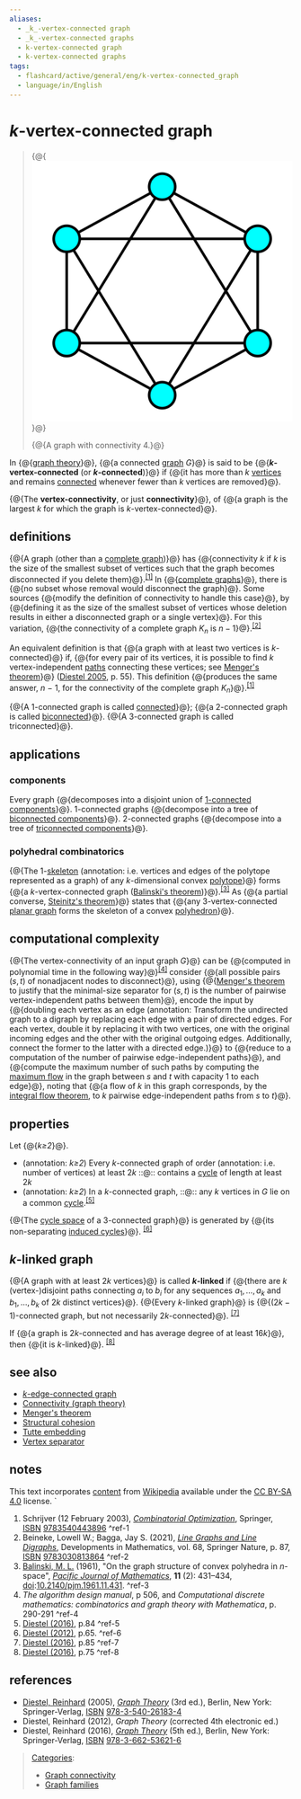 ```yaml
---
aliases:
  - _k_-vertex-connected graph
  - _k_-vertex-connected graphs
  - k-vertex-connected graph
  - k-vertex-connected graphs
tags:
  - flashcard/active/general/eng/k-vertex-connected_graph
  - language/in/English
---
```


# _k_-vertex-connected graph

> {@{![A graph with connectivity 4](../../archives/Wikimedia%20Commons/4-connected%20graph.svg)}@}
>
> {@{A graph with connectivity 4.}@} <!--SR:!2025-03-28,64,310!2025-03-31,67,310-->

In {@{[graph theory](graph%20theory.md)}@}, {@{a connected [graph](graph%20(discrete%20mathematics).md) _G_}@} is said to be {@{___k_-vertex-connected__ \(or ___k_-connected__\)}@} if {@{it has more than _k_ [vertices](vertex%20(graph%20theory).md) and remains [connected](connectivity%20(graph%20theory).md) whenever fewer than _k_ vertices are removed}@}. <!--SR:!2025-03-29,65,310!2025-03-31,67,310!2025-03-29,65,310!2025-03-27,63,310-->

{@{The __vertex-connectivity__, or just __connectivity__}@}, of {@{a graph is the largest _k_ for which the graph is _k_-vertex-connected}@}. <!--SR:!2025-03-29,65,310!2025-03-10,46,290-->

## definitions

{@{A graph \(other than a [complete graph](complete%20graph.md)\)}@} has {@{connectivity _k_ if _k_ is the size of the smallest subset of vertices such that the graph becomes disconnected if you delete them}@}.<sup>[\[1\]](#^ref-1)</sup> In {@{[complete graphs](complete%20graph.md)}@}, there is {@{no subset whose removal would disconnect the graph}@}. Some sources {@{modify the definition of connectivity to handle this case}@}, by {@{defining it as the size of the smallest subset of vertices whose deletion results in either a disconnected graph or a single vertex}@}. For this variation, {@{the connectivity of a complete graph $K_{n}$ is $n-1$}@}.<sup>[\[2\]](#^ref-2)</sup> <!--SR:!2025-03-28,64,310!2025-03-25,62,310!2025-03-30,66,310!2025-03-31,67,310!2025-03-26,63,310!2025-03-26,63,310!2025-03-23,60,310-->

An equivalent definition is that {@{a graph with at least two vertices is _k_-connected}@} if, {@{for every pair of its vertices, it is possible to find _k_ vertex-independent [paths](path%20(graph%20theory).md) connecting these vertices; see [Menger's theorem](Menger's%20theorem.md)}@} \([Diestel 2005](#CITEREFDiestel2005), p. 55\). This definition {@{produces the same answer, _n_ − 1, for the connectivity of the complete graph _K_<sub>_n_</sub>}@}.<sup>[\[1\]](#^ref-1)</sup> <!--SR:!2025-03-10,46,290!2025-04-22,73,270!2025-03-12,48,290-->

{@{A 1-connected graph is called [connected](connectivity%20(graph%20theory).md#connected%20vertices%20and%20graphs)}@}; {@{a 2-connected graph is called [biconnected](biconnected%20graph.md)}@}. {@{A 3-connected graph is called triconnected}@}. <!--SR:!2025-03-27,63,310!2025-03-23,60,310!2025-03-24,61,310-->

## applications

### components

Every graph {@{decomposes into a disjoint union of [1-connected components](component%20(graph%20theory).md)}@}. 1-connected graphs {@{decompose into a tree of [biconnected components](biconnected%20component.md)}@}. 2-connected graphs {@{decompose into a tree of [triconnected components](SPQR%20tree.md)}@}. <!--SR:!2025-03-30,66,310!2025-03-22,59,310!2025-03-07,44,290-->

### polyhedral combinatorics

{@{The 1-[skeleton](n-skeleton.md) (annotation: i.e. vertices and edges of the polytope represented as a graph) of any _k_-dimensional convex [polytope](polytope.md)}@} forms {@{a _k_-vertex-connected graph \([Balinski's theorem](Balinski's%20theorem.md)\)}@}.<sup>[\[3\]](#^ref-3)</sup> As {@{a partial converse, [Steinitz's theorem](Steinitz's%20theorem.md)}@} states that {@{any 3-vertex-connected [planar graph](planar%20graph.md) forms the skeleton of a convex [polyhedron](polyhedron.md)}@}. <!--SR:!2025-04-19,71,270!2025-04-14,53,230!2025-03-29,65,310!2025-05-08,80,270-->

## computational complexity

{@{The vertex-connectivity of an input graph _G_}@} can be {@{computed in polynomial time in the following way}@}<sup>[\[4\]](#^ref-4)</sup> consider {@{all possible pairs $(s,t)$ of nonadjacent nodes to disconnect}@}, using {@{[Menger's theorem](Menger's%20theorem.md) to justify that the minimal-size separator for $(s,t)$ is the number of pairwise vertex-independent paths between them}@}, encode the input by {@{doubling each vertex as an edge (annotation: Transform the undirected graph to a digraph by replacing each edge with a pair of directed edges. For each vertex, double it by replacing it with two vertices, one with the original incoming edges and the other with the original outgoing edges. Additionally, connect the former to the latter with a directed edge.)}@} to {@{reduce to a computation of the number of pairwise edge-independent paths}@}, and {@{compute the maximum number of such paths by computing the [maximum flow](maximum%20flow%20problem.md) in the graph between $s$ and $t$ with capacity 1 to each edge}@}, noting that {@{a flow of $k$ in this graph corresponds, by the [integral flow theorem](maximum%20flow%20problem.md#integral%20flow%20theorem), to $k$ pairwise edge-independent paths from $s$ to $t$}@}. <!--SR:!2025-03-30,66,310!2025-03-09,45,290!2025-06-13,115,290!2025-05-06,78,270!2025-03-11,47,290!2025-03-11,47,290!2025-03-08,44,290!2025-03-28,64,310-->

## properties

Let {@{_k≥2_}@}. <!--SR:!2025-03-27,63,310-->

- (annotation: _k≥2_) Every _k_-connected graph of order (annotation: i.e. number of vertices) at least $2k$ ::@:: contains a [cycle](cycle%20(graph%20theory).md) of length at least $2k$ <!--SR:!2025-03-23,50,250!2025-05-15,85,270-->
- (annotation: _k≥2_) In a _k_-connected graph, ::@:: any $k$ vertices in $G$ lie on a common [cycle](cycle%20(graph%20theory).md).<sup>[\[5\]](#^ref-5)</sup> <!--SR:!2025-05-10,81,270!2025-03-09,45,290-->

{@{The [cycle space](cycle%20space.md) of a 3-connected graph}@} is generated by {@{its non-separating [induced cycles](induced%20path.md)}@}. <sup>[\[6\]](#^ref-6)</sup> <!--SR:!2025-06-24,124,290!2025-04-09,58,270-->

## _k_-linked graph

{@{A graph with at least $2k$ vertices}@} is called ___k_-linked__ if {@{there are $k$ (vertex-)disjoint paths connecting $a_i$ to $b_i$ for any sequences $a_{1},\dots ,a_{k}$ and $b_{1},\dots ,b_{k}$ of $2k$ distinct vertices}@}. {@{Every _k_-linked graph}@} is {@{$(2k-1)$-connected graph, but not necessarily $2k$-connected}@}. <sup>[\[7\]](#^ref-7)</sup> <!--SR:!2025-08-06,160,310!2025-06-29,120,290!2025-03-22,59,310!2025-07-04,122,290-->

If {@{a graph is $2k$-connected and has average degree of at least $16k$}@}, then {@{it is $k$-linked}@}. <sup>[\[8\]](#^ref-8)</sup> <!--SR:!2025-03-14,43,250!2025-03-05,42,290-->

## see also

- [_k_-edge-connected graph](k-edge-connected%20graph.md)
- [Connectivity \(graph theory\)](connectivity%20(graph%20theory).md)
- [Menger's theorem](Menger's%20theorem.md)
- [Structural cohesion](structural%20cohesion.md)
- [Tutte embedding](Tutte%20embedding.md)
- [Vertex separator](vertex%20separator.md)

## notes

This text incorporates [content](https://en.wikipedia.org/wiki/k-vertex-connected_graph) from [Wikipedia](Wikipedia.md) available under the [CC BY-SA 4.0](https://creativecommons.org/licenses/by-sa/4.0/) license.
`

1. <a id="CITEREFSchrijver2003"></a> Schrijver \(12 February 2003\), [_Combinatorial Optimization_](https://books.google.com/books?id=mqGeSQ6dJycC&q=%22k-vertex-connected+%22), Springer, [ISBN](ISBN.md) [9783540443896](https://en.wikipedia.org/wiki/Special:BookSources/9783540443896) <a id="^ref-1"></a>^ref-1
2. <a id="CITEREFBeinekeBagga2021"></a> Beineke, Lowell W.; Bagga, Jay S. \(2021\), [_Line Graphs and Line Digraphs_](https://books.google.com/books?id=um1LEAAAQBAJ&pg=PA87), Developments in Mathematics, vol. 68, Springer Nature, p. 87, [ISBN](ISBN.md) [9783030813864](https://en.wikipedia.org/wiki/Special:BookSources/9783030813864) <a id="^ref-2"></a>^ref-2
3. <a id="CITEREFBalinski1961"></a> [Balinski, M. L.](Michel%20Balinski.md) \(1961\), "On the graph structure of convex polyhedra in _n_-space", _[Pacific Journal of Mathematics](Pacific%20Journal%20of%20Mathematics.md)_, __11__ \(2\): 431–434, [doi](digital%20object%20identifier.md):[10.2140/pjm.1961.11.431](https://doi.org/10.2140%2Fpjm.1961.11.431). <a id="^ref-3"></a>^ref-3
4. _The algorithm design manual_, p 506, and _Computational discrete mathematics: combinatorics and graph theory with Mathematica_, p. 290-291 <a id="^ref-4"></a>^ref-4
5. [Diestel \(2016\)](#CITEREFDiestel2016), p.84 <a id="^ref-5"></a>^ref-5
6. [Diestel \(2012\)](#CITEREFDiestel2012), p.65. <a id="^ref-6"></a>^ref-6
7. [Diestel \(2016\)](#CITEREFDiestel2016), p.85 <a id="^ref-7"></a>^ref-7
8. [Diestel \(2016\)](#CITEREFDiestel2016), p.75 <a id="^ref-8"></a>^ref-8

## references

- <a id="CITEREFDiestel2005"></a> [Diestel, Reinhard](Reinhard%20Diestel.md) \(2005\), [_Graph Theory_](http://www.math.uni-hamburg.de/home/diestel/books/graph.theory/) \(3rd ed.\), Berlin, New York: Springer-Verlag, [ISBN](ISBN.md) [978-3-540-26183-4](https://en.wikipedia.org/wiki/Special:BookSources/978-3-540-26183-4)
- <a id="CITEREFDiestel2012"></a> Diestel, Reinhard \(2012\), _Graph Theory_ \(corrected 4th electronic ed.\)
- <a id="CITEREFDiestel2016"></a> Diestel, Reinhard \(2016\), [_Graph Theory_](https://diestel-graph-theory.com/index.html) \(5th ed.\), Berlin, New York: Springer-Verlag, [ISBN](ISBN.md) [978-3-662-53621-6](https://en.wikipedia.org/wiki/Special:BookSources/978-3-662-53621-6)

> [Categories](https://en.wikipedia.org/wiki/Help:Category):
>
> - [Graph connectivity](https://en.wikipedia.org/wiki/Category:Graph%20connectivity)
> - [Graph families](https://en.wikipedia.org/wiki/Category:Graph%20families)
